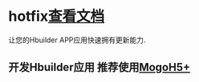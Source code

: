 # hotfix[查看文档](https://tyaqing.github.io/mogo-h5plus/hotfix/introduction.html)
让您的Hbuilder APP应用快速拥有更新能力.

## 开发Hbuilder应用 推荐使用[MogoH5+](https://github.com/tyaqing/mogo-h5plus)
